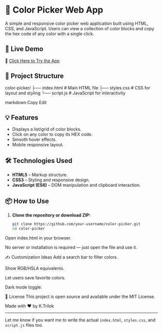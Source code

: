 # 🎨 Color Picker Web App

A simple and responsive color picker web application built using HTML, CSS, and JavaScript. Users can view a collection of color blocks and copy the hex code of any color with a single click.

## 🚀 Live Demo

🔗 [Click Here to Try the App](https://colorpickertri.ccbp.tech/)

## 📁 Project Structure

color-picker/
├── index.html # Main HTML file
├── styles.css # CSS for layout and styling
└── script.js # JavaScript for interactivity

markdown
Copy
Edit

## 💡 Features

- Displays a list/grid of color blocks.
- Click on any color to copy its HEX code.
- Smooth hover effects.
- Mobile responsive layout.

## 🛠️ Technologies Used

- **HTML5** – Markup structure.
- **CSS3** – Styling and responsive design.
- **JavaScript (ES6)** – DOM manipulation and clipboard interaction.

## 📦 How to Use

1. **Clone the repository or download ZIP:**

   ```bash
   git clone https://github.com/your-username/color-picker.git
   cd color-picker
Open index.html in your browser.

No server or installation is required — just open the file and use it.

✍️ Customization Ideas
Add a search bar to filter colors.

Show RGB/HSLA equivalents.

Let users save favorite colors.

Dark mode toggle.

📄 License
This project is open source and available under the MIT License.

Made with ❤️ by K.Trilok

---

Let me know if you want me to write the actual `index.html`, `styles.css`, and `script.js` files too.




